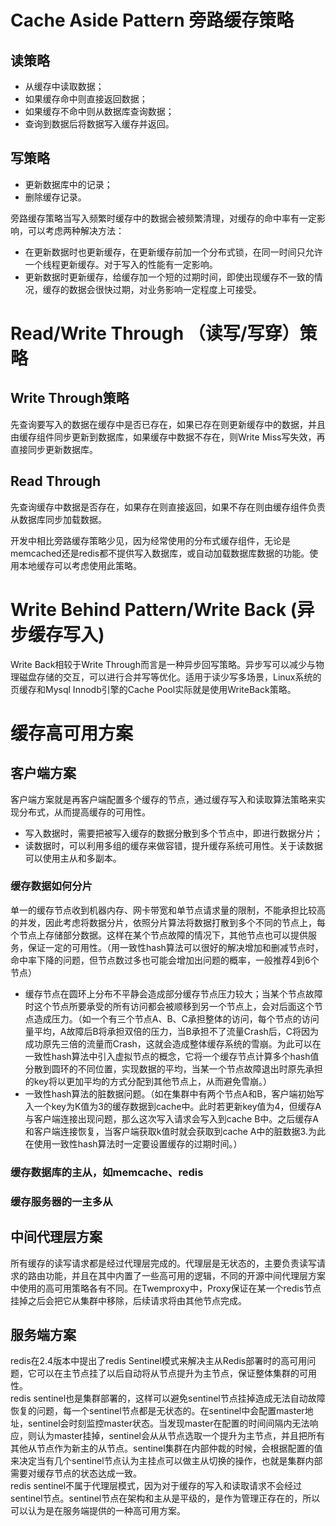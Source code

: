 # Cache Aside Pattern 旁路缓存策略    
## 读策略
* 从缓存中读取数据；
* 如果缓存命中则直接返回数据；
* 如果缓存不命中则从数据库查询数据；
* 查询到数据后将数据写入缓存并返回。
## 写策略
* 更新数据库中的记录；
* 删除缓存记录。  

旁路缓存策略当写入频繁时缓存中的数据会被频繁清理，对缓存的命中率有一定影响，可以考虑两种解决方法：
* 在更新数据时也更新缓存，在更新缓存前加一个分布式锁，在同一时间只允许一个线程更新缓存。对于写入的性能有一定影响。
* 更新数据时更新缓存，给缓存加一个短的过期时间，即使出现缓存不一致的情况，缓存的数据会很快过期，对业务影响一定程度上可接受。

# Read/Write Through （读写/写穿）策略
## Write Through策略
先查询要写入的数据在缓存中是否已存在，如果已存在则更新缓存中的数据，并且由缓存组件同步更新到数据库，如果缓存中数据不存在，则Write Miss写失效，再直接同步更新数据库。
## Read Through
先查询缓存中数据是否存在，如果存在则直接返回，如果不存在则由缓存组件负责从数据库同步加载数据。  

开发中相比旁路缓存策略少见，因为经常使用的分布式缓存组件，无论是memcached还是redis都不提供写入数据库，或自动加载数据库数据的功能。使用本地缓存可以考虑使用此策略。

# Write Behind Pattern/Write Back (异步缓存写入)
Write Back相较于Write Through而言是一种异步回写策略。异步写可以减少与物理磁盘存储的交互，可以进行合并写等优化。适用于读少写多场景，Linux系统的页缓存和Mysql Innodb引擎的Cache Pool实际就是使用WriteBack策略。


# 缓存高可用方案
## 客户端方案
客户端方案就是再客户端配置多个缓存的节点，通过缓存写入和读取算法策略来实现分布式，从而提高缓存的可用性。
* 写入数据时，需要把被写入缓存的数据分散到多个节点中，即进行数据分片；
* 读数据时，可以利用多组的缓存来做容错，提升缓存系统可用性。关于读数据可以使用主从和多副本。
### 缓存数据如何分片
单一的缓存节点收到机器内存、网卡带宽和单节点请求量的限制，不能承担比较高的并发，因此考虑将数据分片，依照分片算法将数据打散到多个不同的节点上，每个节点上存储部分数据。这样在某个节点故障的情况下，其他节点也可以提供服务，保证一定的可用性。（用一致性hash算法可以很好的解决增加和删减节点时，命中率下降的问题，但节点数过多也可能会增加出问题的概率，一般推荐4到6个节点）
* 缓存节点在圆环上分布不平静会造成部分缓存节点压力较大；当某个节点故障时这个节点所要承受的所有访问都会被顺移到另一个节点上，会对后面这个节点造成压力。（如一个有三个节点A、B、C承担整体的访问，每个节点的访问量平均，A故障后B将承担双倍的压力，当B承担不了流量Crash后，C将因为成功原先三倍的流量而Crash，这就会造成整体缓存系统的雪崩。为此可以在一致性hash算法中引入虚拟节点的概念，它将一个缓存节点计算多个hash值分散到圆环的不同位置，实现数据的平均，当某一个节点故障退出时原先承担的key将以更加平均的方式分配到其他节点上，从而避免雪崩。）
* 一致性hash算法的脏数据问题。（如在集群中有两个节点A和B，客户端初始写入一个key为K值为3的缓存数据到cache中。此时若更新key值为4，但缓存A与客户端连接出现问题，那么这次写入请求会写入到cache B中。之后缓存A和客户端连接恢复，当客户端获取k值时就会获取到cache A中的脏数据3.为此在使用一致性hash算法时一定要设置缓存的过期时间。）
### 缓存数据库的主从，如memcache、redis
### 缓存服务器的一主多从
## 中间代理层方案
所有缓存的读写请求都是经过代理层完成的。代理层是无状态的，主要负责读写请求的路由功能，并且在其中内置了一些高可用的逻辑，不同的开源中间代理层方案中使用的高可用策略各有不同。在Twemproxy中，Proxy保证在某一个redis节点挂掉之后会把它从集群中移除，后续请求将由其他节点完成。
## 服务端方案
redis在2.4版本中提出了redis Sentinel模式来解决主从Redis部署时的高可用问题，它可以在主节点挂了以后自动将从节点提升为主节点，保证整体集群的可用性。  
redis sentinel也是集群部署的，这样可以避免sentinel节点挂掉造成无法自动故障恢复的问题，每一个sentinel节点都是无状态的。在sentinel中会配置master地址，sentinel会时刻监控master状态。当发现master在配置的时间间隔内无法响应，则认为master挂掉，sentinel会从从节点选取一个提升为主节点，并且把所有其他从节点作为新主的从节点。sentinel集群在内部仲裁的时候，会根据配置的值来决定当有几个sentinel节点认为主挂点可以做主从切换的操作，也就是集群内部需要对缓存节点的状态达成一致。  
redis sentinel不属于代理层模式，因为对于缓存的写入和读取请求不会经过sentinel节点。sentinel节点在架构和主从是平级的，是作为管理正存在的，所以可以认为是在服务端提供的一种高可用方案。
